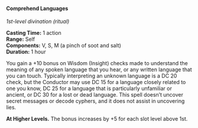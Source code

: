 #### Comprehend Languages
<!-- markdownlint-disable link-image-reference-definitions -->
[_metadata_:spell_name]:- "Comprehend Languages"
[_metadata_:spell_level]:- "1"
[_metadata_:spell_school]:- "divination"
[_metadata_:ritual]:- "true"
[_metadata_:casting_time_amount]:- "1"
[_metadata_:casting_time_unit]:- "action"
[_metadata_:range]:- "Self"
[_metadata_:target]:- "Self"
[_metadata_:components_verbal]:- "true"
[_metadata_:components_somatic]:- "true"
[_metadata_:components_material]:- "true"
[_metadata_:components_material_description]:- "a pinch of soot and salt"
[_metadata_:duration]:- "1 hour"
[_metadata_:concentration]:- "false"
[_metadata_:compared_to_wotc_srd_5.1]:- "mechanics_different_wording_different"
[_metadata_:compared_to_a5e_srd]:- "mechanics_same_wording_different"
<!-- markdownlint-disable-next-line no-emphasis-as-heading -->
_1st-level divination (ritual)_

**Casting Time:** 1 action \
**Range:** Self \
**Components:** V, S, M (a pinch of soot and salt) \
**Duration:** 1 hour

You gain a +10 bonus on Wisdom (Insight) checks made to understand the meaning of any spoken language that you hear, or any written language that you can touch.
Typically interpreting an unknown language is a DC 20 check, but the Conductor may use DC 15 for a language closely related to one you know, DC 25 for a language that is particularly unfamiliar or ancient, or DC 30 for a lost or dead language.
This spell doesn’t uncover secret messages or decode cyphers, and it does not assist in uncovering lies.

**At Higher Levels.**
The bonus increases by +5 for each slot level above 1st.
